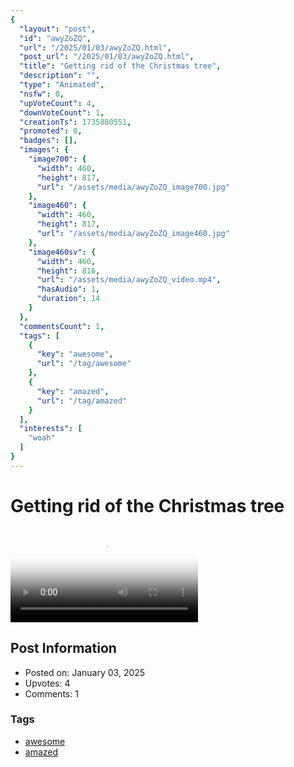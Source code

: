 ```yaml
---
{
  "layout": "post",
  "id": "awyZoZQ",
  "url": "/2025/01/03/awyZoZQ.html",
  "post_url": "/2025/01/03/awyZoZQ.html",
  "title": "Getting rid of the Christmas tree",
  "description": "",
  "type": "Animated",
  "nsfw": 0,
  "upVoteCount": 4,
  "downVoteCount": 1,
  "creationTs": 1735880551,
  "promoted": 0,
  "badges": [],
  "images": {
    "image700": {
      "width": 460,
      "height": 817,
      "url": "/assets/media/awyZoZQ_image700.jpg"
    },
    "image460": {
      "width": 460,
      "height": 817,
      "url": "/assets/media/awyZoZQ_image460.jpg"
    },
    "image460sv": {
      "width": 460,
      "height": 816,
      "url": "/assets/media/awyZoZQ_video.mp4",
      "hasAudio": 1,
      "duration": 14
    }
  },
  "commentsCount": 1,
  "tags": [
    {
      "key": "awesome",
      "url": "/tag/awesome"
    },
    {
      "key": "amazed",
      "url": "/tag/amazed"
    }
  ],
  "interests": [
    "woah"
  ]
}
---
```


# Getting rid of the Christmas tree

<video controls playsinline loop poster="/assets/media/awyZoZQ_image460.jpg">
  <source src="/assets/media/awyZoZQ_video.mp4" type="video/mp4">
  Your browser does not support the video tag.
</video>

## Post Information

- Posted on: January 03, 2025
- Upvotes: 4
- Comments: 1

### Tags

- [awesome](/tag/awesome)
- [amazed](/tag/amazed)
